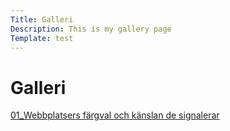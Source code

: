 ```yaml
---
Title: Galleri
Description: This is my gallery page
Template: test
---
```


Galleri
==========================

<div class="box c-three">
<a href="%base_url%?analysis/01_colors"> 01_Webbplatsers färgval och känslan de signalerar</a>
</div>
